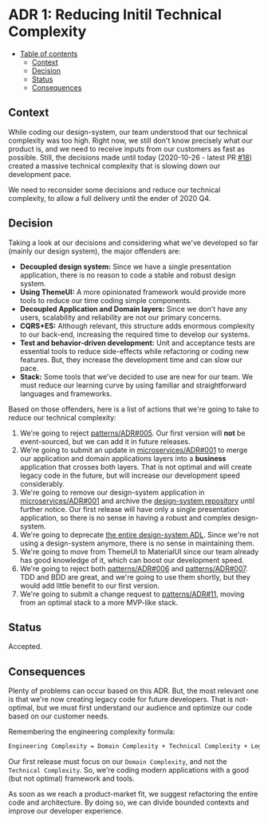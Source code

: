 # ADR 1: Reducing Initil Technical Complexity

* [Table of contents](#)
  * [Context](#context)
  * [Decision](#decision)
  * [Status](#status)
  * [Consequences](#consequences)

## Context

While coding our design-system, our team understood that our technical complexity was too high. Right now, we still don't know precisely what our product is, and we need to receive inputs from our customers as fast as possible. Still, the decisions made until today (2020-10-26 - latest PR [#18](https://github.com/budproj/architecture-decision-log/pull/18)) created a massive technical complexity that is slowing down our development pace.

We need to reconsider some decisions and reduce our technical complexity, to allow a full delivery until the ender of 2020 Q4.

## Decision

Taking a look at our decisions and considering what we've developed so far (mainly our design system), the major offenders are:

* **Decoupled design system:** Since we have a single presentation application, there is no reason to code a stable and robust design system.
* **Using ThemeUI:** A more opinionated framework would provide more tools to reduce our time coding simple components.
* **Decoupled Application and Domain layers:** Since we don't have any users, scalability and reliability are not our primary concerns.
* **CQRS+ES:** Although relevant, this structure adds enormous complexity to our back-end, increasing the required time to develop our systems.
* **Test and behavior-driven development:** Unit and acceptance tests are essential tools to reduce side-effects while refactoring or coding new features. But, they increase the development time and can slow our pace.
* **Stack:** Some tools that we've decided to use are new for our team. We must reduce our learning curve by using familiar and straightforward languages and frameworks.

Based on those offenders, here is a list of actions that we're going to take to reduce our technical complexity:

1. We're going to reject [patterns/ADR#005](../patterns/005-cqrs%2Bes.md). Our first version will **not** be event-sourced, but we can add it in future releases.
2. We're going to submit an update in [microservices/ADR#001](../microservices/001-overview.md) to merge our application and domain applications layers into a **business** application that crosses both layers. That is not optimal and will create legacy code in the future, but will increase our development speed considerably.
3. We're going to remove our design-system application in [microservices/ADR#001](../microservices/001-overview.md) and archive the [design-system repository](https://github.com/budproj/design-system) until further notice. Our first release will have only a single presentation application, so there is no sense in having a robust and complex design-system.
4. We're going to deprecate [the entire design-system ADL](https://github.com/delucca/design-system/tree/feature/design-system-structure/docs/adl). Since we're not using a design-system anymore, there is no sense in maintaining them.
5. We're going to move from ThemeUI to MaterialUI since our team already has good knowledge of it, which can boost our development speed.
6. We're going to reject both [patterns/ADR#006](../patterns/006-test-driven-development.md) and [patterns/ADR#007](../patterns/007-behavior-driven-development.md). TDD and BDD are great, and we're going to use them shortly, but they would add little benefit to our first version.
7. We're going to submit a change request to [patterns/ADR#11](../patterns/011-stack.md), moving from an optimal stack to a more MVP-like stack.

## Status

Accepted.

## Consequences

Plenty of problems can occur based on this ADR. But, the most relevant one is that we're now creating legacy code for future developers. That is not-optimal, but we must first understand our audience and optimize our code based on our customer needs.

Remembering the engineering complexity formula:

```txt
Engineering Complexity = Domain Complexity + Technical Complexity + Legacy Complexity
```

Our first release must focus on our `Domain Complexity`, and not the `Technical Complexity`. So, we're coding modern applications with a good (but not optimal) framework and tools.

As soon as we reach a product-market fit, we suggest refactoring the entire code and architecture. By doing so, we can divide bounded contexts and improve our developer experience.
